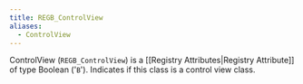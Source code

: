 ```yaml
---
title: REGB_ControlView
aliases:
  - ControlView
---
```


ControlView (`REGB_ControlView`) is a [[Registry Attributes|Registry Attribute]] of type Boolean ('`B`').
Indicates if this class is a control view class.
